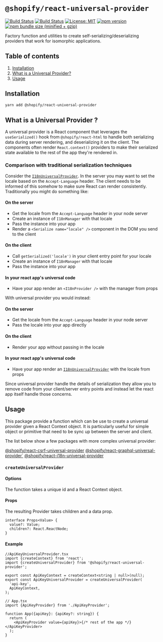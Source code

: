 # `@shopify/react-universal-provider`

[![Build Status](https://github.com/Shopify/quilt/workflows/Node-CI/badge.svg?branch=main)](https://github.com/Shopify/quilt/actions?query=workflow%3ANode-CI)
[![Build Status](https://github.com/Shopify/quilt/workflows/Ruby-CI/badge.svg?branch=main)](https://github.com/Shopify/quilt/actions?query=workflow%3ARuby-CI)
[![License: MIT](https://img.shields.io/badge/License-MIT-green.svg)](LICENSE.md) [![npm version](https://badge.fury.io/js/%40shopify%2Freact-universal-provider.svg)](https://badge.fury.io/js/%40shopify%2Freact-universal-provider.svg) [![npm bundle size (minified + gzip)](https://img.shields.io/bundlephobia/minzip/@shopify/react-universal-provider.svg)](https://img.shields.io/bundlephobia/minzip/@shopify/react-universal-provider.svg)

Factory function and utilities to create self-serializing/deserializing providers that work for isomorphic applications.

## Table of contents

1. [Installation](#installation)
1. [What is a Universal Provider?](#what-is-a-universal-provider)
1. [Usage](#usage)

## Installation

```bash
yarn add @shopify/react-universal-provider
```

## What is a Universal Provider ?

A universal provider is a React component that leverages the `useSerialized()` hook from `@shopify/react-html` to handle both serializing data during server rendering, and deserializing it on the client. The components often render `React.context()` providers to make their serialized state available to the rest of the app they're rendered in.

### Comparison with traditional serialization techniques

Consider the [`I18nUniversalProvider`](../react-i18n-universal-provider). In the server you may want to set the locale based on the `Accept-Language` header. The client needs to be informed of this somehow to make sure React can render consistently. Traditionally you might do something like:

#### On the server

- Get the locale from the `Accept-Language` header in your node server
- Create an instance of `I18nManager` with that locale
- Pass the instance into your app
- Render a `<Serialize name="locale" />` component in the DOM you send to the client

#### On the client

- Call `getSerialized('locale')` in your client entry point for your locale
- Create an instance of `I18nManager` with that locale
- Pass the instance into your app

#### In your react app's universal code

- Have your app render an `<I18nProvider />` with the manager from props

With universal provider you would instead:

#### On the server

- Get the locale from the `Accept-Language` header in your node server
- Pass the locale into your app directly

#### On the client

- Render your app without passing in the locale

#### In your react app's universal code

- Have your app render an [`I18nUniversalProvider`](../react-i18n-universal-provider) with the locale from props

Since universal provider handle the details of serialization they allow you to remove code from your client/server entry points and instead let the react app itself handle those concerns.

## Usage

This package provide a function which can be use to create a universal provider given a React Context object.
It is particularly useful for simple object or primitive that need to be sync up between the server and client.

The list below show a few packages with more complex universal provider:

[@shopify/react-csrf-universal-provider](../react-csrf-universal-provider)
[@shopify/react-graphql-universal-provider`](../react-graphql-universal-provider)
[@shopify/react-i18n-universal-provider](../react-i18n-universal-provider)

### `createUniversalProvider`

#### Options

The function takes a unique id and a React Context object.

#### Props

The resulting Provider takes children and a data prop.

```tsx
interface Props<Value> {
  value?: Value;
  children?: React.ReactNode;
}
```

#### Example

```tsx
//ApiKeyUniversalProvider.tsx
import {createContext} from 'react';
import {createUniversalProvider} from '@shopify/react-universal-provider';

export const ApiKeyContext = createContext<string | null>(null);
export const ApiKeyUniversalProvider = createUniversalProvider(
  'api-key',
  ApiKeyContext,
);
```

```tsx
// App.tsx
import {ApiKeyProvider} from './ApiKeyProvider';

function App({apiKey}: {apiKey?: string}) {
  return (
    <ApiKeyProvider value={apiKey}>{/* rest of the app */}</ApiKeyProvider>
  );
}
```
